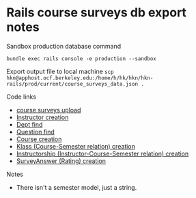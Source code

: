 # Rails course surveys db export notes

Sandbox production database command

`bundle exec rails console -e production --sandbox`

Export output file to local machine
`scp hkn@apphost.ocf.berkeley.edu:/home/h/hk/hkn/hkn-rails/prod/current/course_surveys_data.json .`

Code links
- [course surveys upload](https://github.com/compserv/hkn-rails/blob/master/app/helpers/admin/csec_admin_helper.rb)
- [Instructor creation](https://github.com/compserv/hkn-rails/blob/ca7707185d1e796ead12bfa7923ea8b39c3c3280/app/helpers/admin/csec_admin_helper.rb#L89)
- [Dept find](https://github.com/compserv/hkn-rails/blob/ca7707185d1e796ead12bfa7923ea8b39c3c3280/app/helpers/admin/csec_admin_helper.rb#L102)
- [Question find](https://github.com/compserv/hkn-rails/blob/ca7707185d1e796ead12bfa7923ea8b39c3c3280/app/helpers/admin/csec_admin_helper.rb#L120)
- [Course creation](https://github.com/compserv/hkn-rails/blob/ca7707185d1e796ead12bfa7923ea8b39c3c3280/app/helpers/admin/csec_admin_helper.rb#L138)
- [Klass (Course-Semester relation) creation](https://github.com/compserv/hkn-rails/blob/ca7707185d1e796ead12bfa7923ea8b39c3c3280/app/helpers/admin/csec_admin_helper.rb#L142)
- [Instructorship (Instructor-Course-Semester relation) creation](https://github.com/compserv/hkn-rails/blob/ca7707185d1e796ead12bfa7923ea8b39c3c3280/app/helpers/admin/csec_admin_helper.rb#L150)
- [SurveyAnswer (Rating) creation](https://github.com/compserv/hkn-rails/blob/ca7707185d1e796ead12bfa7923ea8b39c3c3280/app/helpers/admin/csec_admin_helper.rb#L158)

Notes
- There isn't a semester model, just a string.
